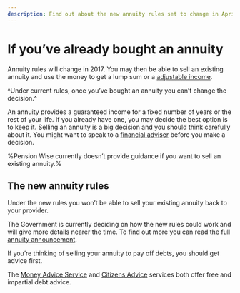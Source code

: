 ```yaml
---
description: Find out about the new annuity rules set to change in April 2017.
---
```


# If you’ve already bought an annuity

Annuity rules will change in 2017. You may then be able to sell an existing annuity and use the money to get a lump sum or a [adjustable income](/adjustable-income).

^Under current rules, once you’ve bought an annuity you can’t change the decision.^

An annuity provides a guaranteed income for a fixed number of years or the rest of your life. If you already have one, you may decide the best option is to keep it. Selling an annuity is a big decision and you should think carefully about it. You might want to speak to a [financial adviser](/financial-advice) before you make a decision.

%Pension Wise currently doesn’t provide guidance if you want to sell an existing annuity.%

## The new annuity rules

Under the new rules you won’t be able to sell your existing annuity back to your provider.

The Government is currently deciding on how the new rules could work and will give more details nearer the time. To find out more you can read the full [annuity announcement](https://www.gov.uk/government/news/pension-freedoms-to-be-extended-to-people-with-annuities).

If you’re thinking of selling your annuity to pay off debts, you should get advice first.

The [Money Advice Service](https://www.moneyadviceservice.org.uk/en) and [Citizens Advice](http://www.citizensadvice.org.uk) services both offer free and impartial debt advice.
